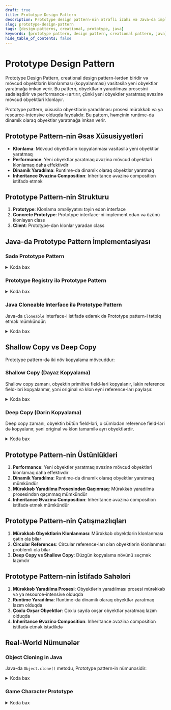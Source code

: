 ```yaml
---
draft: true
title: Prototype Design Pattern
description: Prototype design pattern-nin ətraflı izahı və Java-da implementasiyası
slug: prototype-design-pattern
tags: [design-patterns, creational, prototype, java]
keywords: [prototype pattern, design pattern, creational pattern, java]
hide_table_of_contents: false
---
```


# Prototype Design Pattern


Prototype Design Pattern, creational design pattern-lərdən biridir və mövcud obyektlərin klonlanması (kopyalanması) vasitəsilə yeni obyektlər yaratmağa imkan verir. Bu pattern, obyektlərin yaradılması prosesini sadələşdirir və performance-ı artırır, çünki yeni obyektlər yaratmaq əvəzinə mövcud obyektləri klonlayır.

Prototype pattern, xüsusilə obyektlərin yaradılması prosesi mürəkkəb və ya resource-intensive olduqda faydalıdır. Bu pattern, həmçinin runtime-da dinamik olaraq obyektlər yaratmağa imkan verir.

## Prototype Pattern-nin Əsas Xüsusiyyətləri

- **Klonlama**: Mövcud obyektlərin kopyalanması vasitəsilə yeni obyektlər yaratmaq
- **Performance**: Yeni obyektlər yaratmaq əvəzinə mövcud obyektləri klonlamaq daha effektivdir
- **Dinamik Yaradılma**: Runtime-da dinamik olaraq obyektlər yaratmaq
- **Inheritance Əvəzinə Composition**: Inheritance əvəzinə composition istifadə etmək

## Prototype Pattern-nin Strukturu

1. **Prototype**: Klonlama əməliyyatını təyin edən interface
2. **Concrete Prototype**: Prototype interface-ni implement edən və özünü klonlayan class
3. **Client**: Prototype-dan klonlar yaradan class

## Java-da Prototype Pattern İmplementasiyası

### Sadə Prototype Pattern


<details>
<summary>Koda bax</summary>

```java
// Prototype interface
interface Shape extends Cloneable {
    Shape clone();
    void draw();
}

// Concrete Prototype classes
class Circle implements Shape {
    private int radius;
    private String color;
    
    public Circle(int radius, String color) {
        this.radius = radius;
        this.color = color;
    }
    
    // Copy constructor
    public Circle(Circle source) {
        this.radius = source.radius;
        this.color = source.color;
    }
    
    @Override
    public Shape clone() {
        return new Circle(this);
    }
    
    @Override
    public void draw() {
        System.out.println("Drawing a " + color + " circle with radius " + radius);
    }
}

class Rectangle implements Shape {
    private int width;
    private int height;
    private String color;
    
    public Rectangle(int width, int height, String color) {
        this.width = width;
        this.height = height;
        this.color = color;
    }
    
    // Copy constructor
    public Rectangle(Rectangle source) {
        this.width = source.width;
        this.height = source.height;
        this.color = source.color;
    }
    
    @Override
    public Shape clone() {
        return new Rectangle(this);
    }
    
    @Override
    public void draw() {
        System.out.println("Drawing a " + color + " rectangle with width " + width + " and height " + height);
    }
}

// Client code
public class PrototypeExample {
    public static void main(String[] args) {
        // Create original objects
        Circle originalCircle = new Circle(10, "red");
        Rectangle originalRectangle = new Rectangle(20, 30, "blue");
        
        // Clone objects
        Circle clonedCircle = (Circle) originalCircle.clone();
        Rectangle clonedRectangle = (Rectangle) originalRectangle.clone();
        
        // Draw original and cloned objects
        System.out.println("Original objects:");
        originalCircle.draw();
        originalRectangle.draw();
        
        System.out.println("\nCloned objects:");
        clonedCircle.draw();
        clonedRectangle.draw();
    }
}
```
</details>

### Prototype Registry ilə Prototype Pattern


<details>
<summary>Koda bax</summary>

```java
import java.util.HashMap;
import java.util.Map;

// Prototype interface
interface Prototype extends Cloneable {
    Prototype clone();
}

// Concrete Prototype
class Document implements Prototype {
    private String content;
    private String format;
    private Map<String, String> metadata;
    
    public Document(String content, String format) {
        this.content = content;
        this.format = format;
        this.metadata = new HashMap<>();
    }
    
    // Copy constructor
    public Document(Document source) {
        this.content = source.content;
        this.format = source.format;
        // Deep copy of metadata
        this.metadata = new HashMap<>(source.metadata);
    }
    
    public void addMetadata(String key, String value) {
        metadata.put(key, value);
    }
    
    @Override
    public Prototype clone() {
        return new Document(this);
    }
    
    @Override
    public String toString() {
        return "Document [Format=" + format + ", Content=" + content + ", Metadata=" + metadata + "]";
    }
}

// Prototype Registry
class DocumentRegistry {
    private Map<String, Document> registry = new HashMap<>();
    
    public void addPrototype(String key, Document document) {
        registry.put(key, document);
    }
    
    public Document getClone(String key) {
        Document document = registry.get(key);
        if (document != null) {
            return (Document) document.clone();
        }
        return null;
    }
}

// Client code
public class PrototypeRegistryExample {
    public static void main(String[] args) {
        // Create prototype registry
        DocumentRegistry registry = new DocumentRegistry();
        
        // Create and register document prototypes
        Document textDocPrototype = new Document("Sample text content", "TXT");
        textDocPrototype.addMetadata("author", "John Doe");
        textDocPrototype.addMetadata("created", "2023-01-15");
        
        Document pdfDocPrototype = new Document("Sample PDF content", "PDF");
        pdfDocPrototype.addMetadata("author", "Jane Smith");
        pdfDocPrototype.addMetadata("created", "2023-02-20");
        pdfDocPrototype.addMetadata("secured", "true");
        
        registry.addPrototype("text", textDocPrototype);
        registry.addPrototype("pdf", pdfDocPrototype);
        
        // Clone documents from registry
        Document textDoc1 = registry.getClone("text");
        Document textDoc2 = registry.getClone("text");
        Document pdfDoc = registry.getClone("pdf");
        
        // Modify cloned documents
        textDoc1.addMetadata("modified", "2023-03-10");
        textDoc2.addMetadata("version", "1.1");
        
        // Print documents
        System.out.println("Text Document 1: " + textDoc1);
        System.out.println("Text Document 2: " + textDoc2);
        System.out.println("PDF Document: " + pdfDoc);
    }
}
```
</details>

### Java Cloneable Interface ilə Prototype Pattern

Java-da `Cloneable` interface-i istifadə edərək də Prototype pattern-i tətbiq etmək mümkündür:


<details>
<summary>Koda bax</summary>

```java
import java.util.ArrayList;
import java.util.List;

// Concrete Prototype using Java's Cloneable interface
class User implements Cloneable {
    private String name;
    private int age;
    private List<String> roles;
    
    public User(String name, int age) {
        this.name = name;
        this.age = age;
        this.roles = new ArrayList<>();
    }
    
    public void addRole(String role) {
        roles.add(role);
    }
    
    @Override
    public User clone() {
        try {
            User clone = (User) super.clone();
            // Deep copy of mutable fields
            clone.roles = new ArrayList<>(this.roles);
            return clone;
        } catch (CloneNotSupportedException e) {
            throw new AssertionError("Clone not supported", e);
        }
    }
    
    @Override
    public String toString() {
        return "User [Name=" + name + ", Age=" + age + ", Roles=" + roles + "]";
    }
}

// Client code
public class CloneableExample {
    public static void main(String[] args) {
        // Create original user
        User originalUser = new User("Alice", 30);
        originalUser.addRole("ADMIN");
        originalUser.addRole("USER");
        
        // Clone user
        User clonedUser = originalUser.clone();
        
        // Modify cloned user
        clonedUser.addRole("MANAGER");
        
        // Print users
        System.out.println("Original User: " + originalUser);
        System.out.println("Cloned User: " + clonedUser);
    }
}
```
</details>

## Shallow Copy vs Deep Copy

Prototype pattern-də iki növ kopyalama mövcuddur:

### Shallow Copy (Dayaz Kopyalama)

Shallow copy zamanı, obyektin primitive field-ləri kopyalanır, lakin reference field-ləri kopyalanmır, yəni original və klon eyni reference-ları paylaşır.


<details>
<summary>Koda bax</summary>

```java
class ShallowCopyExample implements Cloneable {
    private int id;
    private List<String> items;
    
    public ShallowCopyExample(int id, List<String> items) {
        this.id = id;
        this.items = items;
    }
    
    @Override
    public ShallowCopyExample clone() {
        try {
            return (ShallowCopyExample) super.clone(); // Shallow copy
        } catch (CloneNotSupportedException e) {
            throw new AssertionError("Clone not supported", e);
        }
    }
    
    public void addItem(String item) {
        items.add(item);
    }
    
    @Override
    public String toString() {
        return "ShallowCopyExample [id=" + id + ", items=" + items + "]";
    }
}
```
</details>

### Deep Copy (Dərin Kopyalama)

Deep copy zamanı, obyektin bütün field-ləri, o cümlədən reference field-ləri də kopyalanır, yəni original və klon tamamilə ayrı obyektlərdir.


<details>
<summary>Koda bax</summary>

```java
class DeepCopyExample implements Cloneable {
    private int id;
    private List<String> items;
    
    public DeepCopyExample(int id, List<String> items) {
        this.id = id;
        this.items = items;
    }
    
    @Override
    public DeepCopyExample clone() {
        try {
            DeepCopyExample clone = (DeepCopyExample) super.clone();
            // Deep copy of reference fields
            clone.items = new ArrayList<>(this.items);
            return clone;
        } catch (CloneNotSupportedException e) {
            throw new AssertionError("Clone not supported", e);
        }
    }
    
    public void addItem(String item) {
        items.add(item);
    }
    
    @Override
    public String toString() {
        return "DeepCopyExample [id=" + id + ", items=" + items + "]";
    }
}
```
</details>

## Prototype Pattern-nin Üstünlükləri

1. **Performance**: Yeni obyektlər yaratmaq əvəzinə mövcud obyektləri klonlamaq daha effektivdir
2. **Dinamik Yaradılma**: Runtime-da dinamik olaraq obyektlər yaratmaq mümkündür
3. **Mürəkkəb Yaradılma Prosesindən Qaçınmaq**: Mürəkkəb yaradılma prosesindən qaçınmaq mümkündür
4. **Inheritance Əvəzinə Composition**: Inheritance əvəzinə composition istifadə etmək mümkündür

## Prototype Pattern-nin Çatışmazlıqları

1. **Mürəkkəb Obyektlərin Klonlanması**: Mürəkkəb obyektlərin klonlanması çətin ola bilər
2. **Circular References**: Circular reference-ları olan obyektlərin klonlanması problemli ola bilər
3. **Deep Copy vs Shallow Copy**: Düzgün kopyalama növünü seçmək lazımdır

## Prototype Pattern-nin İstifadə Sahələri

1. **Mürəkkəb Yaradılma Prosesi**: Obyektlərin yaradılması prosesi mürəkkəb və ya resource-intensive olduqda
2. **Runtime Yaradılma**: Runtime-da dinamik olaraq obyektlər yaratmaq lazım olduqda
3. **Çoxlu Oxşar Obyektlər**: Çoxlu sayda oxşar obyektlər yaratmaq lazım olduqda
4. **Inheritance Əvəzinə Composition**: Inheritance əvəzinə composition istifadə etmək istədikdə

## Real-World Nümunələr

### Object Cloning in Java

Java-da `Object.clone()` metodu, Prototype pattern-in nümunəsidir:


<details>
<summary>Koda bax</summary>

```java
public class CloneExample implements Cloneable {
    private int id;
    private String name;
    
    public CloneExample(int id, String name) {
        this.id = id;
        this.name = name;
    }
    
    @Override
    public CloneExample clone() {
        try {
            return (CloneExample) super.clone();
        } catch (CloneNotSupportedException e) {
            throw new AssertionError("Clone not supported", e);
        }
    }
    
    @Override
    public String toString() {
        return "CloneExample [id=" + id + ", name=" + name + "]";
    }
    
    public static void main(String[] args) {
        CloneExample original = new CloneExample(1, "Original");
        CloneExample clone = original.clone();
        
        System.out.println("Original: " + original);
        System.out.println("Clone: " + clone);
    }
}
```
</details>

### Game Character Prototype


<details>
<summary>Koda bax</summary>

```java
import java.util.HashMap;
import java.util.Map;

// Prototype interface
interface Character extends Cloneable {
    Character clone();
    void attack();
}

// Concrete Prototype classes
class Warrior implements Character {
    private String weapon;
    private int health;
    private int attackPower;
    
    public Warrior(String weapon, int health, int attackPower) {
        this.weapon = weapon;
        this.health = health;
        this.attackPower = attackPower;
    }
    
    @Override
    public Character clone() {
        try {
            return (Character) super.clone();
        } catch (CloneNotSupportedException e) {
            throw new AssertionError("Clone not supported", e);
        }
    }
    
    @Override
    public void attack() {
        System.out.println("Warrior attacks with " + weapon + " for " + attackPower + " damage!");
    }
    
    @Override
    public String toString() {
        return "Warrior [Weapon=" + weapon + ", Health=" + health + ", Attack Power=" + attackPower + "]";
    }
}

class Mage implements Character {
    private String spell;
    private int mana;
    private int magicPower;
    
    public Mage(String spell, int mana, int magicPower) {
        this.spell = spell;
        this.mana = mana;
        this.magicPower = magicPower;
    }
    
    @Override
    public Character clone() {
        try {
            return (Character) super.clone();
        } catch (CloneNotSupportedException e) {
            throw new AssertionError("Clone not supported", e);
        }
    }
    
    @Override
    public void attack() {
        System.out.println("Mage casts " + spell + " for " + magicPower + " magic damage!");
    }
    
    @Override
    public String toString() {
        return "Mage [Spell=" + spell + ", Mana=" + mana + ", Magic Power=" + magicPower + "]";
    }
}

// Character Registry
class CharacterRegistry {
    private Map<String, Character> characters = new HashMap<>();
    
    public void addCharacter(String key, Character character) {
        characters.put(key, character);
    }
    
    public Character getCharacter(String key) {
        return characters.get(key).clone();
    }
}

// Client code
public class GameCharacterExample {
    public static void main(String[] args) {
        // Create character registry
        CharacterRegistry registry = new CharacterRegistry();
        
        // Create and register character prototypes
        registry.addCharacter("warrior", new Warrior("Sword", 100, 20));
        registry.addCharacter("mage", new Mage("Fireball", 80, 30));
        
        // Create characters from prototypes
        Character warrior1 = registry.getCharacter("warrior");
        Character warrior2 = registry.getCharacter("warrior");
        Character mage = registry.getCharacter("mage");
        
        // Use characters
        System.out.println("Warrior 1: " + warrior1);
        System.out.println("Warrior 2: " + warrior2);
        System.out.println("Mage: " + mage);
        
        warrior1.attack();
        mage.attack();
    }
}
```
</details>

